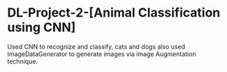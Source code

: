 # DL-Project-2-[Animal Classification using CNN]
Used CNN to recognize and classify, cats and dogs also used ImageDataGenerator to generate images via image Augmentation technique.
